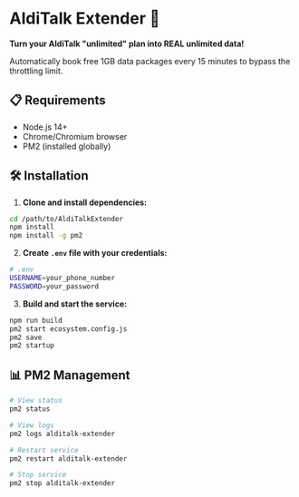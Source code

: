 # AldiTalk Extender 🚀

**Turn your AldiTalk "unlimited" plan into REAL unlimited data!** 

Automatically book free 1GB data packages every 15 minutes to bypass the throttling limit.

## 📋 Requirements

- Node.js 14+
- Chrome/Chromium browser
- PM2 (installed globally)

## 🛠️ Installation

1. **Clone and install dependencies:**
```bash
cd /path/to/AldiTalkExtender
npm install
npm install -g pm2
```

2. **Create `.env` file with your credentials:**
```bash
# .env
USERNAME=your_phone_number
PASSWORD=your_password
```

3. **Build and start the service:**
```bash
npm run build
pm2 start ecosystem.config.js
pm2 save
pm2 startup
```

## 📊 PM2 Management

```bash
# View status
pm2 status

# View logs
pm2 logs alditalk-extender

# Restart service
pm2 restart alditalk-extender

# Stop service
pm2 stop alditalk-extender
```

